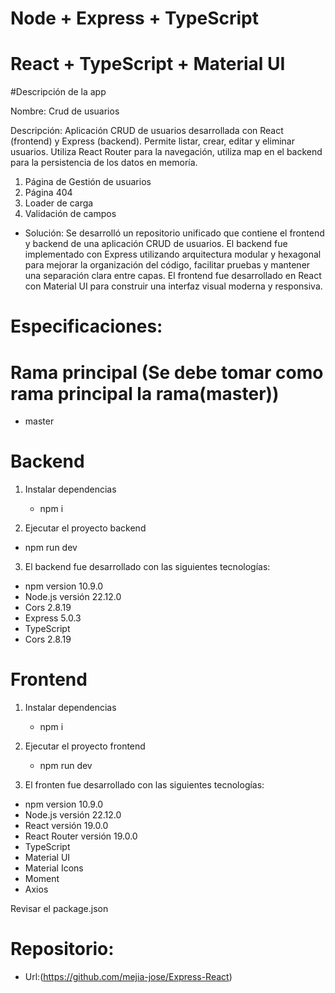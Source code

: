 # Node + Express + TypeScript
# React + TypeScript + Material UI
  
  #Descripción de la app

  Nombre: Crud de usuarios

  Descripción: 
  Aplicación CRUD de usuarios desarrollada con React (frontend) y Express (backend). Permite listar, crear, editar y eliminar usuarios. Utiliza React Router para la navegación, utiliza map en el backend para la persistencia de los datos en memoría.


  1. Página de Gestión de usuarios
  2. Página 404
  3. Loader de carga
  4. Validación de campos

  - Solución:
   Se desarrolló un repositorio unificado que contiene el frontend y backend de una aplicación CRUD de usuarios. El backend fue implementado con Express utilizando arquitectura modular y hexagonal para mejorar la organización del código, facilitar pruebas y mantener una separación clara entre capas. El frontend fue desarrollado en React con Material UI para construir una interfaz visual moderna y responsiva.

# Especificaciones:

# Rama principal (Se debe tomar como rama principal la rama(master))
 - master

# Backend 
1. Instalar dependencias
   - npm i

2. Ejecutar el proyecto backend
  - npm run dev

3. El backend fue desarrollado con las siguientes tecnologías:

  - npm version 10.9.0
  - Node.js versión 22.12.0
  - Cors 2.8.19
  - Express 5.0.3
  - TypeScript
  - Cors 2.8.19

# Frontend
1. Instalar dependencias
   - npm i

2. Ejecutar el proyecto frontend
   - npm run dev

3. El fronten fue desarrollado con las siguientes tecnologías:

  - npm version 10.9.0
  - Node.js versión 22.12.0
  - React versión 19.0.0
  - React Router versión 19.0.0
  - TypeScript
  - Material UI
  - Material Icons
  - Moment
  - Axios

Revisar el package.json

# Repositorio:

- Url:(https://github.com/mejia-jose/Express-React)
